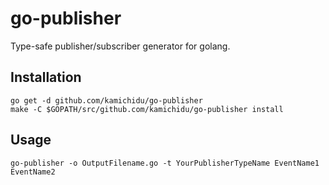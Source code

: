 go-publisher
========================================================================================================================
Type-safe publisher/subscriber generator for golang.

Installation
------------------------------------------------------------------------------------------------------------------------
```
go get -d github.com/kamichidu/go-publisher
make -C $GOPATH/src/github.com/kamichidu/go-publisher install
```

Usage
------------------------------------------------------------------------------------------------------------------------
```
go-publisher -o OutputFilename.go -t YourPublisherTypeName EventName1 EventName2
```
